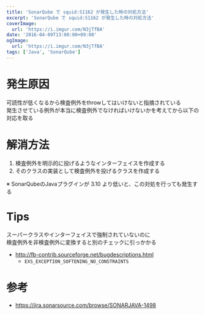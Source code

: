 ```yaml
---
title: 'SonarQube で squid:S1162 が発生した時の対処方法'
excerpt: 'SonarQube で squid:S1162 が発生した時の対処方法'
coverImage: 
  url: 'https://i.imgur.com/N3jTfBA'
date: '2016-04-09T13:00:00+09:00'
ogImage:
  url: 'https://i.imgur.com/N3jTfBA'
tags: ['Java', 'SonarQube']
---
```


# 発生原因

可読性が低くなるから検査例外をthrowしてはいけないと指摘されている  
発生させている例外が本当に検査例外でなければいけないかを考えてから以下の対応を取る

# 解消方法

1. 検査例外を明示的に投げるようなインターフェイスを作成する
2. そのクラスの実装として検査例外を投げるクラスを作成する

※ SonarQubeのJavaプラグインが 3.10 より低いと、この対処を行っても発生する

# Tips

スーパークラスやインターフェイスで強制されていないのに  
検査例外を非検査例外に変換すると別のチェックに引っかかる
* http://fb-contrib.sourceforge.net/bugdescriptions.html
    - `EXS_EXCEPTION_SOFTENING_NO_CONSTRAINTS`


# 参考

* https://jira.sonarsource.com/browse/SONARJAVA-1498